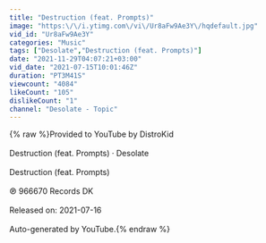```yaml
---
title: "Destruction (feat. Prompts)"
image: "https:\/\/i.ytimg.com\/vi\/Ur8aFw9Ae3Y\/hqdefault.jpg"
vid_id: "Ur8aFw9Ae3Y"
categories: "Music"
tags: ["Desolate","Destruction (feat. Prompts)"]
date: "2021-11-29T04:07:21+03:00"
vid_date: "2021-07-15T10:01:46Z"
duration: "PT3M41S"
viewcount: "4084"
likeCount: "105"
dislikeCount: "1"
channel: "Desolate - Topic"
---
```

{% raw %}Provided to YouTube by DistroKid<br /><br />Destruction (feat. Prompts) · Desolate<br /><br />Destruction (feat. Prompts)<br /><br />℗ 966670 Records DK<br /><br />Released on: 2021-07-16<br /><br />Auto-generated by YouTube.{% endraw %}
